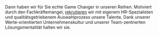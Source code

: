 Dann haben wir für Sie echte Game Changer in unseren Reihen. Motiviert durch den Fachkräftemangel, [rekrutieren](/career) wir mit eigenem HR-Spezialisten und qualitätsgetriebenem Auswahlprozess unsere Talente. Dank unserer Werte-orientierten Unternehmenskultur und unserer Team-zentrierten Lösungsmentalität halten wir sie.
